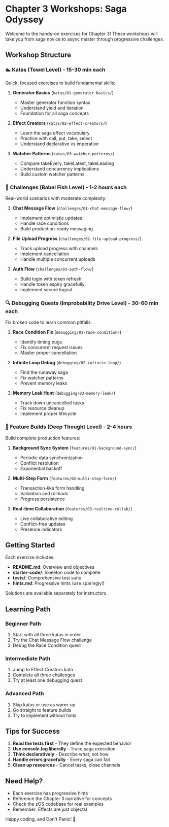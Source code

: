 # Chapter 3 Workshops: Saga Odyssey

Welcome to the hands-on exercises for Chapter 3! These workshops will take you from saga novice to async master through progressive challenges.

## Workshop Structure

### 🏊 Katas (Towel Level) - 15-30 min each
Quick, focused exercises to build fundamental skills:

1. **Generator Basics** (`katas/01-generator-basics/`)
   - Master generator function syntax
   - Understand yield and iteration
   - Foundation for all saga concepts

2. **Effect Creators** (`katas/02-effect-creators/`)
   - Learn the saga effect vocabulary
   - Practice with call, put, take, select
   - Understand declarative vs imperative

3. **Watcher Patterns** (`katas/03-watcher-patterns/`)
   - Compare takeEvery, takeLatest, takeLeading
   - Understand concurrency implications
   - Build custom watcher patterns

### 🌊 Challenges (Babel Fish Level) - 1-2 hours each
Real-world scenarios with moderate complexity:

1. **Chat Message Flow** (`challenges/01-chat-message-flow/`)
   - Implement optimistic updates
   - Handle race conditions
   - Build production-ready messaging

2. **File Upload Progress** (`challenges/02-file-upload-progress/`)
   - Track upload progress with channels
   - Implement cancellation
   - Handle multiple concurrent uploads

3. **Auth Flow** (`challenges/03-auth-flow/`)
   - Build login with token refresh
   - Handle token expiry gracefully
   - Implement secure logout

### 🔍 Debugging Quests (Improbability Drive Level) - 30-60 min each
Fix broken code to learn common pitfalls:

1. **Race Condition Fix** (`debugging/01-race-condition/`)
   - Identify timing bugs
   - Fix concurrent request issues
   - Master proper cancellation

2. **Infinite Loop Debug** (`debugging/02-infinite-loop/`)
   - Find the runaway saga
   - Fix watcher patterns
   - Prevent memory leaks

3. **Memory Leak Hunt** (`debugging/03-memory-leak/`)
   - Track down uncancelled tasks
   - Fix resource cleanup
   - Implement proper lifecycle

### 🚀 Feature Builds (Deep Thought Level) - 2-4 hours
Build complete production features:

1. **Background Sync System** (`features/01-background-sync/`)
   - Periodic data synchronization
   - Conflict resolution
   - Exponential backoff

2. **Multi-Step Form** (`features/02-multi-step-form/`)
   - Transaction-like form handling
   - Validation and rollback
   - Progress persistence

3. **Real-time Collaboration** (`features/03-realtime-collab/`)
   - Live collaborative editing
   - Conflict-free updates
   - Presence indicators

## Getting Started

Each exercise includes:
- **README.md**: Overview and objectives
- **starter-code/**: Skeleton code to complete
- **tests/**: Comprehensive test suite
- **hints.md**: Progressive hints (use sparingly!)

Solutions are available separately for instructors.

## Learning Path

### Beginner Path
1. Start with all three katas in order
2. Try the Chat Message Flow challenge
3. Debug the Race Condition quest

### Intermediate Path
1. Jump to Effect Creators kata
2. Complete all three challenges
3. Try at least one debugging quest

### Advanced Path
1. Skip katas or use as warm-up
2. Go straight to feature builds
3. Try to implement without hints

## Tips for Success

1. **Read the tests first** - They define the expected behavior
2. **Use console.log liberally** - Trace saga execution
3. **Think declaratively** - Describe what, not how
4. **Handle errors gracefully** - Every saga can fail
5. **Clean up resources** - Cancel tasks, close channels

## Need Help?

- Each exercise has progressive hints
- Reference the Chapter 3 narrative for concepts
- Check the zOS codebase for real examples
- Remember: Effects are just objects!

Happy coding, and Don't Panic! 🚀